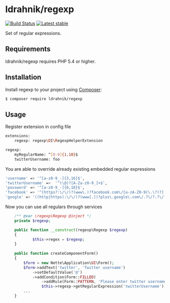 ldrahnik/regexp
======

[![Build Status](https://travis-ci.org/ldrahnik/regexp.svg)](https://travis-ci.org/ldrahnik/regexp)
[![Latest stable](https://img.shields.io/packagist/v/ldrahnik/regexp.svg)](https://packagist.org/packages/ldrahnik/regext)

Set of regular expressions.

Requirements
------------

ldrahnik/regexp requires PHP 5.4 or higher.

Installation
------------

Install regexp to your project using  [Composer](http://getcomposer.org/):

```sh
$ composer require ldrahnik/regexp
```

Usage
-----

Register extension in config file

```sh
extensions:
	regexp: regexp\DI\RegexpHelperExtension

regexp:
	myRegularName: ^[0-9]{1,10}$
	twitterUsername: foo
```

You are able to override already existing embedded regular expressions

```sh
'username' => '^[a-z0-9_-]{3,16}$',
'twitterUsername' =>  '^(\@)?[A-Za-z0-9_]+$',
'password' => '^[a-z0-9_-]{6,18}$',
'facebook' => '^(https?:\/\/)?(www\.)?facebook.com\/[a-zA-Z0-9(\.\?)?]',
'google' => '((http|https):\/\/)?(www[.])?plus\.google\.com\/.?\/?.?\/?([0-9]*)'
```

Now you can use all regulars through services

```php
	/** @var \regexp\Regexp @inject */
	private $regexp;

    public function __construct(regexp\Regexp $regexp)
    {
		    $this->regex = $regexp;
    }
    
    public function createComponentForm()
    {
        $form = new Nette\Application\UI\Form();
        $form->addText('twitter', 'Twitter username')
            ->setDefaultValue('@')
            ->addCondition(Form::FILLED)
        	    ->addRule(Form::PATTERN, 'Please enter twitter username, for example: @username',
        	    $this->regexp->getRegularExpression('twitterUsername'));
        ...
    }
```
